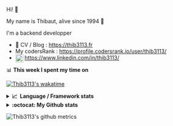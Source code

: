 Hi! 👋

My name is Thibaut, alive since 1994 🍷

I'm a backend developper

-   📝 CV / Blog : https://thib3113.fr
-   My codersRank : https://profile.codersrank.io/user/thib3113/
-   <a href="https://www.linkedin.com/in/thib3113/"><img align="left" alt="Thib3113's Linkedin" width="21px" src="https://img.icons8.com/color/48/linkedin.png" /></a> https://www.linkedin.com/in/thib3113/

📊 **This week I spent my time on**

[![Thib3113's wakatime](https://github-readme-stats.vercel.app/api/wakatime?username=thib3113&layout=default&theme=dracula&langs_count=6&hide_title=true&hide_border=true)](https://wakatime.com/@thib3113)

<details>
  <summary><b>📈&nbsp;&nbsp;Language&nbsp;/&nbsp;Framework stats</b></summary>
  <br/>  
  <a href='https://profile.codersrank.io/user/thib3113/'>
  <img src='http://cr-skills-chart-widget.azurewebsites.net/api/api?username=thib3113&padding=30&skills=php,batchfile,javascript,less,mysql,reactjs,scss,shell,typescript,vue'>
  </a>
</details>

<details>
  <summary><b>:octocat: My Github stats</b></summary>
  <br/>  
  
  <img src="https://github-readme-stats.vercel.app/api?username=thib3113&theme=dracula&show_icons=true&" alt="Thib3113's GitHub stats" />

<!--START_SECTION:activity-->

1. 💪 Opened PR [#672](https://github.com/thib3113/unifi-client/pull/672) in [thib3113/unifi-client](https://github.com/thib3113/unifi-client)
2. ❗ Opened issue [#671](https://github.com/thib3113/unifi-client/issues/671) in [thib3113/unifi-client](https://github.com/thib3113/unifi-client)
3. 🗣 Commented on [#202](https://github.com/Art-of-WiFi/UniFi-API-client/issues/202#issuecomment-1803775627) in [Art-of-WiFi/UniFi-API-client](https://github.com/Art-of-WiFi/UniFi-API-client)
4. 🎉 Merged PR [#668](https://github.com/thib3113/unifi-client/pull/668) in [thib3113/unifi-client](https://github.com/thib3113/unifi-client)
5. 🎉 Merged PR [#670](https://github.com/thib3113/unifi-client/pull/670) in [thib3113/unifi-client](https://github.com/thib3113/unifi-client)
 <!--END_SECTION:activity-->

</details>

![Thib3113's github metrics](https://gist.githubusercontent.com/thib3113/83a96e16f8bca103f1b0e376186c66ec/raw/github-metrics.svg)
